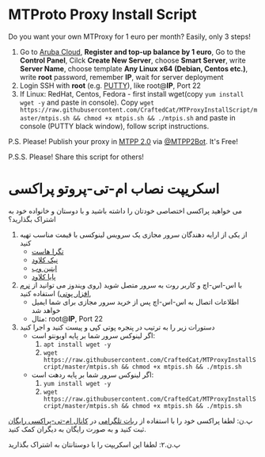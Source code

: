 # MTProto Proxy Install Script

Do you want your own MTProxy for 1 euro per month? Easily, only 3 steps!

1. Go to [Aruba Cloud](https://www.arubacloud.com/), **Register and top-up balance by 1 euro**, Go to the **Control Panel**, Cilck **Create New Server**, choose **Smart Server**, write **Server Name**, choose template **Any Linux x64 (Debian, Centos etc.)**, write **root** password, remember **IP**, wait for server deployment
2. Login SSH with **root** (e.g. [PUTTY](https://www.chiark.greenend.org.uk/~sgtatham/putty/latest.html)), like root@**IP**, Port 22
3. If Linux: RedHat, Centos, Fedora - first install wget(copy `yum install wget -y` and  paste in console). Copy `wget https://raw.githubusercontent.com/CraftedCat/MTProxyInstallScript/master/mtpis.sh && chmod +x mtpis.sh && ./mtpis.sh` and paste in console (PUTTY black window), follow script instructions.


P.S. Please! Publish your proxy in [MTPP 2.0](https://t.me/MTProtoProxiesFree) via [@MTPP2Bot](https://t.me/MTPP2Bot). It's Free!

P.S.S. Please! Share this script for others!


# اسکریپت نصاب ام-تی-پروتو پراکسی

می خواهید پراکسی اختصاصی خودتان را داشته باشید و با دوستان و خانواده خود به اشتراک بگذارید؟
1. از یکی از ارایه دهندگان سرور مجازی یک سرویس لینوکسی با قیمت مناسب تهیه کنید
    -  [تگرا هاست](https://tegrahost.com/cart.php?gid=25)
    - [نیک کلاود](https://my.niccloud.net/cart.php?gid=7)
    - [ابتین وب](https://my.abtinweb.com/cart.php?gid=29)
    - [پایا کلاود](https://client.payacloud.com/cart.php?gid=5) 
2. با اس-اس-اچ و کاربر روت به سرور متصل شوید (روی ویندوز می توانید از [نرم افزار پوتی](https://www.chiark.greenend.org.uk/~sgtatham/putty/latest.html)) استفاده کنید, 
    - اطلاعات اتصال به اس-اس-اچ پس از خرید سرور مجازی برای شما ایمیل خواهد شد 
    - مثال: root@**IP**, Port 22
3. دستورات زیر را به ترتیب در پنجره پوتی کپی و پیست کنید و اجرا کنید 
    - اگر لینوکس سرور شما بر پایه اوبونتو است:
      1. `apt install wget -y`
      2. `wget https://raw.githubusercontent.com/CraftedCat/MTProxyInstallScript/master/mtpis.sh && chmod +x mtpis.sh && ./mtpis.sh`
    - اگر لینوکس سرور شما بر پایه ردهت است:
      1. `yum install wget -y`
      2. `wget https://raw.githubusercontent.com/CraftedCat/MTProxyInstallScript/master/mtpis.sh && chmod +x mtpis.sh && ./mtpis.sh`

پ.ن: لطفا پراکسی خود را با استفاده از [ربات تلگرامی](https://t.me/MTPP2Bot) در [کانال ام-تی-پراکسی رایگان](https://t.me/MTProtoProxiesFree) ثبت کنید و به صورت رایگان به دیگران کمک کنید.

پ.ن.۲: لطفا این اسکریپت را با دوستانتان به اشتراک بگذارید 
